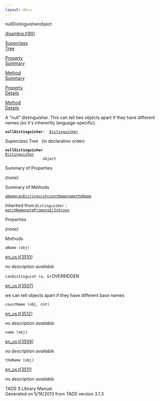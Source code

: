 ```yaml
---
layout: docs
---
```

<span class="title">nullDistinguisher</span><span class="type">object</span>

[disambig.t](../file/disambig.t.html)\[[90](../source/disambig.t.html#90)\]

[Superclass  
Tree](#_SuperClassTree_)

[Property  
Summary](#_PropSummary_)

[Method  
Summary](#_MethodSummary_)

[Property  
Details](#_Properties_)

[Method  
Details](#_Methods_)



A "null" distinguisher. This can tell two objects apart if they have
different names (so it's inherently language-specific).

**`nullDistinguisher`**` :   `[`Distinguisher`](../object/Distinguisher.html)



<span id="_SuperClassTree_"></span>



<span class="hdln">Superclass Tree</span>   (in declaration order)



**`nullDistinguisher`**  
[`Distinguisher`](../object/Distinguisher.html)  
`                 object`  
<span id="_PropSummary_"></span>



<span class="hdln">Summary of Properties</span>  







*(none)* <span id="_MethodSummary_"></span>



<span class="hdln">Summary of Methods</span>  



[`aName`](#aName)[`canDistinguish`](#canDistinguish)[`countName`](#countName)[`name`](#name)[`theName`](#theName)

Inherited from `Distinguisher` :  
[`matchName`](../object/Distinguisher.html#matchName)[`notePrompt`](../object/Distinguisher.html#notePrompt)[`objInScope`](../object/Distinguisher.html#objInScope)

<span id="_Properties_"></span>



<span class="hdln">Properties</span>  



*(none)* <span id="_Methods_"></span>



<span class="hdln">Methods</span>  



<span id="aName"></span>

`aName (obj)`

[en_us.t](../file/en_us.t.html)\[[3510](../source/en_us.t.html#3510)\]



*no description available*



<span id="canDistinguish"></span>

`canDistinguish (a, b)`<span class="rem">OVERRIDDEN</span>

[en_us.t](../file/en_us.t.html)\[[3507](../source/en_us.t.html#3507)\]



we can tell objects apart if they have different base names



<span id="countName"></span>

`countName (obj, cnt)`

[en_us.t](../file/en_us.t.html)\[[3512](../source/en_us.t.html#3512)\]



*no description available*



<span id="name"></span>

`name (obj)`

[en_us.t](../file/en_us.t.html)\[[3509](../source/en_us.t.html#3509)\]



*no description available*



<span id="theName"></span>

`theName (obj)`

[en_us.t](../file/en_us.t.html)\[[3511](../source/en_us.t.html#3511)\]



*no description available*





TADS 3 Library Manual  
Generated on 5/16/2013 from TADS version 3.1.3



